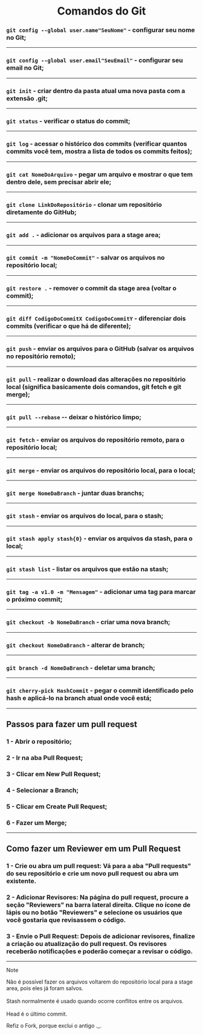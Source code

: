 <h1 align='center'>Comandos do Git</h1>

### `git config --global user.name"SeuNome"` - configurar seu nome no Git;
---
### `git config --global user.email"SeuEmail"` - configurar seu email no Git;
---
### `git init` - criar dentro da pasta atual uma nova pasta com a extensão .git;
---
### `git status` - verificar o status do commit;
---
### `git log` - acessar o histórico dos commits (verificar quantos commits você tem, mostra a lista de todos os commits feitos);
---
### `git cat NomeDoArquivo` - pegar um arquivo e mostrar o que tem dentro dele, sem precisar abrir ele;
---
### `git clone LinkDoRepositório` - clonar um repositório diretamente do GitHub;
---
### `git add .` - adicionar os arquivos para a stage area;
---
### `git commit -m "NomeDoCommit"` - salvar os arquivos no repositório local;
---
### `git restore .` - remover o commit da stage area (voltar o commit);
---
### `git diff CodigoDoCommitX CodigoDoCommitY` - diferenciar dois commits (verificar o que há de diferente);
---
### `git push` - enviar os arquivos para o GitHub (salvar os arquivos no repositório remoto);
---
### `git pull` - realizar o download das alterações no repositório local (significa basicamente dois comandos, git fetch e git merge);
---
### `git pull --rebase` -- deixar o histórico limpo;
---
### `git fetch` - enviar os arquivos do repositório remoto, para o repositório local;
---
### `git merge` - enviar os arquivos do repositório local, para o local;
---
### `git merge NomeDaBranch` - juntar duas branchs;
---
### `git stash` - enviar os arquivos do local, para o stash;
---
### `git stash apply stash{0}` - enviar os arquivos da stash, para o local;
---
### `git stash list` - listar os arquivos que estão na stash;
---
### `git tag -a v1.0 -m "Mensagem"` - adicionar uma tag para marcar o próximo commit;
---
### `git checkout -b NomeDaBranch` - criar uma nova branch;
---
### `git checkout NomeDaBranch` - alterar de branch;
---
### `git branch -d NomeDaBranch` - deletar uma branch;
---
### `git cherry-pick HashCommit` - pegar o commit identificado pelo hash e aplicá-lo na branch atual onde você está;
---
## Passos para fazer um pull request
### 1 - Abrir o repositório;
### 2 - Ir na aba Pull Request;
### 3 - Clicar em New Pull Request;
### 4 - Selecionar a Branch;
### 5 - Clicar em Create Pull Request;
### 6 - Fazer um Merge;
---
## Como fazer um Reviewer em um Pull Request
### 1 - Crie ou abra um pull request: Vá para a aba "Pull requests" do seu repositório e crie um novo pull request ou abra um existente.
### 2 - Adicionar Revisores: Na página do pull request, procure a seção "Reviewers" na barra lateral direita. Clique no ícone de lápis ou no botão "Reviewers" e selecione os usuários que você gostaria que revisassem o código.
### 3 - Envie o Pull Request: Depois de adicionar revisores, finalize a criação ou atualização do pull request. Os revisores receberão notificações e poderão começar a revisar o código.
---
> [!NOTE]
> Não é possível fazer os arquivos voltarem do repositório local para a stage area, pois eles já foram salvos.</br></br>
> Stash normalmente é usado quando ocorre conflitos entre os arquivos.</br></br>
> Head é o último commit.



Refiz o Fork, porque exclui o antigo ._.
